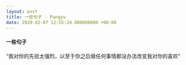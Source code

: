 ```yaml
---
layout: post
title: 一些句子 - Pangyu
date: 2020-02-07 12:55:24.000000000 +08:00
---
```


#### 一些句子

“我对你的先验太强烈，以至于你之后做任何事情都没办法改变我对你的喜欢” 
